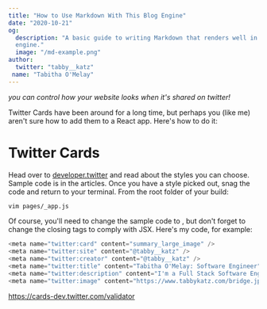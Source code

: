 ```yaml
---
title: "How to Use Markdown With This Blog Engine"
date: "2020-10-21"
og:
  description: "A basic guide to writing Markdown that renders well in this
  engine."
  image: "/md-example.png"
author:
  twitter: "tabby__katz"
 name: "Tabitha O'Melay"
---
```


_you can control how your website looks when it's shared on twitter!_

Twitter Cards have been around for a long time, but perhaps you (like me) aren't sure how to add them to a React app. Here's how to do it:

# Twitter Cards
Head over to [developer.twitter](https://developer.twitter.com/en/docs/twitter-for-websites/cards/overview/abouts-cards) and read about the styles you can choose. Sample code is in the articles. Once you have a style picked out, snag the code and return to your terminal. From the root folder of your build:

```bash
vim pages/_app.js
```
Of course, you'll need to change the sample code to , but don't forget to change the closing tags to comply with JSX. Here's my code, for example:

```js
<meta name="twitter:card" content="summary_large_image" />
<meta name="twitter:site" content="@tabby__katz" />
<meta name="twitter:creator" content="@tabby__katz" />
<meta name="twitter:title" content="Tabitha O'Melay: Software Engineer" />
<meta name="twitter:description" content="I'm a Full Stack Software Engineer entering my second year at Holberton School, specializing in Web Stack. Over the past year I have build a foundation in computer science concepts, C, Python, and algorithmic problem-solving." />
<meta name="twitter:image" content="https://www.tabbykatz.com/bridge.jpg" />
```

https://cards-dev.twitter.com/validator
<!--stackedit_data:
eyJoaXN0b3J5IjpbLTE1NTgzNzI1MjldfQ==
-->